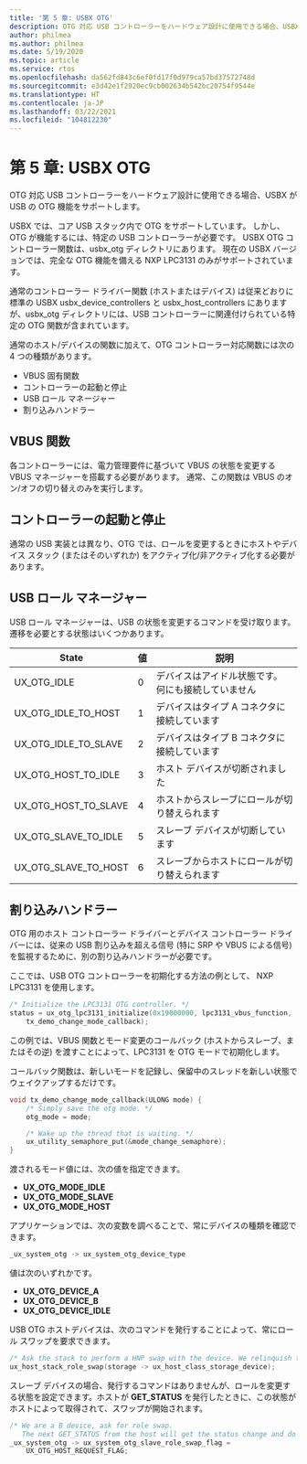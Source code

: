 ```yaml
---
title: '第 5 章: USBX OTG'
description: OTG 対応 USB コントローラーをハードウェア設計に使用できる場合、USBX が USB の OTG 機能をサポートします。
author: philmea
ms.author: philmea
ms.date: 5/19/2020
ms.topic: article
ms.service: rtos
ms.openlocfilehash: da562fd843c6ef0fd17f0d979ca57bd37572748d
ms.sourcegitcommit: e3d42e1f2920ec9cb002634b542bc20754f9544e
ms.translationtype: HT
ms.contentlocale: ja-JP
ms.lasthandoff: 03/22/2021
ms.locfileid: "104812230"
---
```

# <a name="chapter-5---usbx-otg"></a>第 5 章: USBX OTG

OTG 対応 USB コントローラーをハードウェア設計に使用できる場合、USBX が USB の OTG 機能をサポートします。

USBX では、コア USB スタック内で OTG をサポートしています。 しかし、OTG が機能するには、特定の USB コントローラーが必要です。 USBX OTG コントローラー関数は、usbx_otg ディレクトリにあります。 現在の USBX バージョンでは、完全な OTG 機能を備える NXP LPC3131 のみがサポートされています。

通常のコントローラー ドライバー関数 (ホストまたはデバイス) は従来どおりに標準の USBX usbx_device_controllers と usbx_host_controllers にありますが、usbx_otg ディレクトリには、USB コントローラーに関連付けられている特定の OTG 関数が含まれています。

通常のホスト/デバイスの関数に加えて、OTG コントローラー対応関数には次の 4 つの種類があります。

- VBUS 固有関数
- コントローラーの起動と停止
- USB ロール マネージャー
- 割り込みハンドラー

## <a name="vbus-functions"></a>VBUS 関数

各コントローラーには、電力管理要件に基づいて VBUS の状態を変更する VBUS マネージャーを搭載する必要があります。 通常、この関数は VBUS のオン/オフの切り替えのみを実行します。

## <a name="start-and-stop-the-controller"></a>コントローラーの起動と停止

通常の USB 実装とは異なり、OTG では、ロールを変更するときにホストやデバイス スタック (またはそのいずれか) をアクティブ化/非アクティブ化する必要があります。

## <a name="usb-role-manager"></a>USB ロール マネージャー

USB ロール マネージャーは、USB の状態を変更するコマンドを受け取ります。 遷移を必要とする状態はいくつかあります。

| State                    | 値 | 説明                                           |
| ------------------------ | ----- | ----------------------------------------------------- |
| UX_OTG_IDLE            | 0     | デバイスはアイドル状態です。 何にも接続していません |
| UX_OTG_IDLE_TO_HOST  | 1     | デバイスはタイプ A コネクタに接続しています             |
| UX_OTG_IDLE_TO_SLAVE | 2     | デバイスはタイプ B コネクタに接続しています             |
| UX_OTG_HOST_TO_IDLE  | 3     | ホスト デバイスが切断されました                          |
| UX_OTG_HOST_TO_SLAVE | 4     | ホストからスレーブにロールが切り替えられます                          |
| UX_OTG_SLAVE_TO_IDLE | 5     | スレーブ デバイスが切断しています                          |
| UX_OTG_SLAVE_TO_HOST | 6     | スレーブからホストにロールが切り替えられます                          |

## <a name="interrupt-handlers"></a>割り込みハンドラー

OTG 用のホスト コントローラー ドライバーとデバイス コントローラー ドライバーには、従来の USB 割り込みを超える信号 (特に SRP や VBUS による信号) を監視するために、別の割り込みハンドラーが必要です。

ここでは、USB OTG コントローラーを初期化する方法の例として、 NXP LPC3131 を使用します。

```C
/* Initialize the LPC3131 OTG controller. */
status = ux_otg_lpc3131_initialize(0x19000000, lpc3131_vbus_function,
    tx_demo_change_mode_callback);
```

この例では、VBUS 関数とモード変更のコールバック (ホストからスレーブ、またはその逆) を渡すことによって、LPC3131 を OTG モードで初期化します。

コールバック関数は、新しいモードを記録し、保留中のスレッドを新しい状態でウェイクアップするだけです。

```C
void tx_demo_change_mode_callback(ULONG mode) {
    /* Simply save the otg mode. */
    otg_mode = mode;

    /* Wake up the thread that is waiting. */
    ux_utility_semaphore_put(&mode_change_semaphore);
}
```

渡されるモード値には、次の値を指定できます。

- **UX_OTG_MODE_IDLE**
- **UX_OTG_MODE_SLAVE**
- **UX_OTG_MODE_HOST**

アプリケーションでは、次の変数を調べることで、常にデバイスの種類を確認できます。

```C
_ux_system_otg -> ux_system_otg_device_type
```

値は次のいずれかです。

- **UX_OTG_DEVICE_A**
- **UX_OTG_DEVICE_B**
- **UX_OTG_DEVICE_IDLE**

USB OTG ホストデバイスは、次のコマンドを発行することによって、常にロール スワップを要求できます。

```C
/* Ask the stack to perform a HNP swap with the device. We relinquish the host role to A device. */
ux_host_stack_role_swap(storage -> ux_host_class_storage_device);
```

スレーブ デバイスの場合、発行するコマンドはありませんが、ロールを変更する状態を設定できます。ホストが **GET_STATUS** を発行したときに、この状態がホストによって取得されて、スワップが開始されます。

```C
/* We are a B device, ask for role swap.
   The next GET_STATUS from the host will get the status change and do the HNP. */
_ux_system_otg -> ux_system_otg_slave_role_swap_flag =
    UX_OTG_HOST_REQUEST_FLAG;
```
